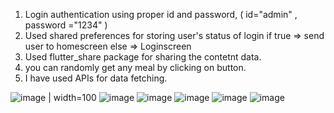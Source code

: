 1) Login authentication using proper id and password, ( id="admin" , password ="1234" )
2) Used shared preferences for storing user's status of login if true => send user to homescreen else => Loginscreen
3) Used flutter_share package for sharing the contetnt data.
4) you can randomly get any meal by clicking on button. 
5) I have used APIs for data fetching.

![image](https://user-images.githubusercontent.com/46574484/219851284-f9c44147-a8c6-4abb-8052-3514f1a628a5.png) | width=100
![image](https://user-images.githubusercontent.com/46574484/219851387-2253648e-a355-4549-8872-949e0d0840b5.png)
![image](https://user-images.githubusercontent.com/46574484/219851405-bd176482-8c43-457f-8a77-ee30be7cc95f.png)
![image](https://user-images.githubusercontent.com/46574484/219851411-3b200390-f5b9-4451-90b9-dcbfac11c768.png)
![image](https://user-images.githubusercontent.com/46574484/219851429-2dee2f27-389b-4a25-bd0b-2d57f042c276.png)
![image](https://user-images.githubusercontent.com/46574484/219851435-334367a9-5f5f-4005-98fc-c31b97cf7952.png)


